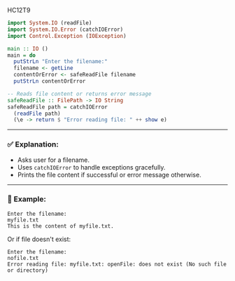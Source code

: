 HC12T9
```haskell
import System.IO (readFile)
import System.IO.Error (catchIOError)
import Control.Exception (IOException)

main :: IO ()
main = do
  putStrLn "Enter the filename:"
  filename <- getLine
  contentOrError <- safeReadFile filename
  putStrLn contentOrError

-- Reads file content or returns error message
safeReadFile :: FilePath -> IO String
safeReadFile path = catchIOError
  (readFile path)
  (\e -> return $ "Error reading file: " ++ show e)
```

---

### ✅ Explanation:

* Asks user for a filename.
* Uses `catchIOError` to handle exceptions gracefully.
* Prints the file content if successful or error message otherwise.

---

### 🧪 Example:

```
Enter the filename:
myfile.txt
This is the content of myfile.txt.
```

Or if file doesn't exist:

```
Enter the filename:
nofile.txt
Error reading file: myfile.txt: openFile: does not exist (No such file or directory)
```
